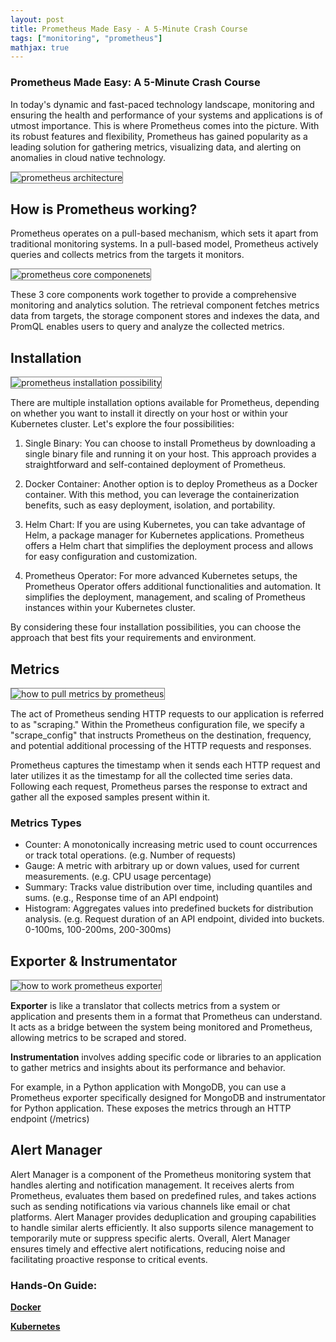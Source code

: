 ```yaml
---
layout: post
title: Prometheus Made Easy - A 5-Minute Crash Course
tags: ["monitoring", "prometheus"]
mathjax: true
---
```


### Prometheus Made Easy: A 5-Minute Crash Course

In today's dynamic and fast-paced technology landscape, monitoring and ensuring the health and performance of your systems and applications is of utmost importance. This is where Prometheus comes into the picture. With its robust features and flexibility, Prometheus has gained popularity as a leading solution for gathering metrics, visualizing data, and alerting on anomalies in cloud native technology.

<img src="/images/post-20230523/prom-architecture.png" alt="prometheus architecture" style="border: 1px solid  gray;">

## How is Prometheus working?
Prometheus operates on a pull-based mechanism, which sets it apart from traditional monitoring systems. In a pull-based model, Prometheus actively queries and collects metrics from the targets it monitors. 

<img src="/images/post-20230523/prometheus-core-components.png" alt="prometheus core componenets" style="border: 1px solid  gray;">

These 3 core components work together to provide a comprehensive monitoring and analytics solution. The retrieval component fetches metrics data from targets, the storage component stores and indexes the data, and PromQL enables users to query and analyze the collected metrics.


## Installation
<img src="/images/post-20230523/prom-install.png" alt="prometheus installation possibility" style="border: 1px solid  gray;">

There are multiple installation options available for Prometheus, depending on whether you want to install it directly on your host or within your Kubernetes cluster. Let's explore the four possibilities:

1. Single Binary: You can choose to install Prometheus by downloading a single binary file and running it on your host. This approach provides a straightforward and self-contained deployment of Prometheus.

2. Docker Container: Another option is to deploy Prometheus as a Docker container. With this method, you can leverage the containerization benefits, such as easy deployment, isolation, and portability.

3. Helm Chart: If you are using Kubernetes, you can take advantage of Helm, a package manager for Kubernetes applications. Prometheus offers a Helm chart that simplifies the deployment process and allows for easy configuration and customization.

4. Prometheus Operator: For more advanced Kubernetes setups, the Prometheus Operator offers additional functionalities and automation. It simplifies the deployment, management, and scaling of Prometheus instances within your Kubernetes cluster.

By considering these four installation possibilities, you can choose the approach that best fits your requirements and environment.

## Metrics
<img src="/images/post-20230523/prom-metrics.png" alt="how to pull metrics by prometheus" style="border: 1px solid  gray;">

The act of Prometheus sending HTTP requests to our application is referred to as "scraping." Within the Prometheus configuration file, we specify a "scrape_config" that instructs Prometheus on the destination, frequency, and potential additional processing of the HTTP requests and responses.

Prometheus captures the timestamp when it sends each HTTP request and later utilizes it as the timestamp for all the collected time series data. Following each request, Prometheus parses the response to extract and gather all the exposed samples present within it.

### Metrics Types
- Counter: A monotonically increasing metric used to count occurrences or track total operations. (e.g. Number of requests)
- Gauge: A metric with arbitrary up or down values, used for current measurements. (e.g. CPU usage percentage)
- Summary: Tracks value distribution over time, including quantiles and sums. (e.g., Response time of an API endpoint) 
- Histogram: Aggregates values into predefined buckets for distribution analysis. (e.g. Request duration of an API endpoint, divided into buckets. 0-100ms, 100-200ms, 200-300ms)

## Exporter & Instrumentator
<img src="/images/post-20230523/prom-exporter.png" alt="how to work prometheus exporter" style="border: 1px solid  gray;">

<b>Exporter</b> is like a translator that collects metrics from a system or application and presents them in a format that Prometheus can understand. It acts as a bridge between the system being monitored and Prometheus, allowing metrics to be scraped and stored.

<b>Instrumentation</b> involves adding specific code or libraries to an application to gather metrics and insights about its performance and behavior.

For example, in a Python application with MongoDB, you can use a Prometheus exporter specifically designed for MongoDB and instrumentator for Python application. These exposes the metrics through an HTTP endpoint (/metrics)

## Alert Manager
Alert Manager is a component of the Prometheus monitoring system that handles alerting and notification management. It receives alerts from Prometheus, evaluates them based on predefined rules, and takes actions such as sending notifications via various channels like email or chat platforms. Alert Manager provides deduplication and grouping capabilities to handle similar alerts efficiently. It also supports silence management to temporarily mute or suppress specific alerts. Overall, Alert Manager ensures timely and effective alert notifications, reducing noise and facilitating proactive response to critical events.


### Hands-On Guide:
<a href="https://github.com/yuyatinnefeld/prometheus/tree/main/simple-start" target="_blank"><b>Docker</b></a>

<a href="https://github.com/yuyatinnefeld/prometheus/tree/main/kubernetes" target="_blank"><b>Kubernetes</b></a>

